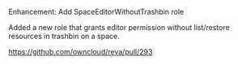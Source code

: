 Enhancement: Add SpaceEditorWithoutTrashbin role

Added a new role that grants editor permission without list/restore resources in trashbin on a space.

https://github.com/owncloud/reva/pull/293